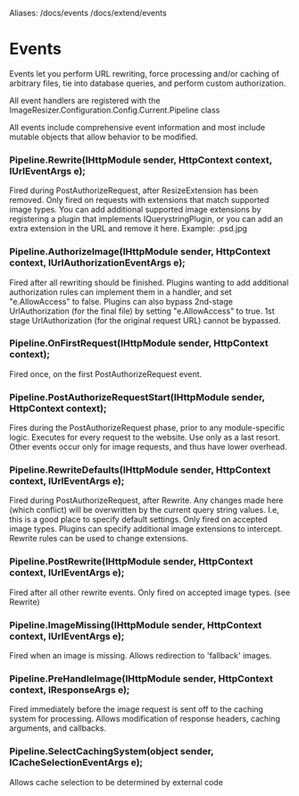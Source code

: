 Aliases: /docs/events /docs/extend/events

# Events

Events let you perform URL rewriting, force processing and/or caching of arbitrary files, tie into database queries, and perform custom authorization. 

All event handlers are registered with the ImageResizer.Configuration.Config.Current.Pipeline class

All events include comprehensive event information and most include mutable objects that allow behavior to be modified.

### Pipeline.Rewrite(IHttpModule sender, HttpContext context, IUrlEventArgs e);

Fired during PostAuthorizeRequest, after ResizeExtension has been removed.
Only fired on requests with extensions that match supported image types. 
You can add additional supported image extensions by registering a plugin that implements IQuerystringPlugin, or you can add an 
extra extension in the URL and remove it here. Example: .psd.jpg</para>


### Pipeline.AuthorizeImage(IHttpModule sender, HttpContext context, IUrlAuthorizationEventArgs e);

Fired after all rewriting should be finished.
Plugins wanting to add additional authorization rules can implement them in a handler,
and set "e.AllowAccess" to false. Plugins can also bypass 2nd-stage UrlAuthorization (for the final file) by setting "e.AllowAccess" to true. 1st stage UrlAuthorization (for the original request URL) cannot be bypassed.

### Pipeline.OnFirstRequest(IHttpModule sender, HttpContext context);

Fired once, on the first PostAuthorizeRequest event.

### Pipeline.PostAuthorizeRequestStart(IHttpModule sender, HttpContext context);

Fires during the PostAuthorizeRequest phase, prior to any module-specific logic.
Executes for every request to the website. Use only as a last resort. Other events occur only for image requests, and thus have lower overhead.

### Pipeline.RewriteDefaults(IHttpModule sender, HttpContext context, IUrlEventArgs e);

Fired during PostAuthorizeRequest, after Rewrite.
Any changes made here (which conflict) will be overwritten by the current query string values. I.e, this is a good place to specify default settings.
Only fired on accepted image types. Plugins can specify additional image extensions to intercept. Rewrite rules can be used to change extensions.

### Pipeline.PostRewrite(IHttpModule sender, HttpContext context, IUrlEventArgs e);

Fired after all other rewrite events.
Only fired on accepted image types. (see Rewrite)

### Pipeline.ImageMissing(IHttpModule sender, HttpContext context, IUrlEventArgs e);

Fired when an image is missing. Allows redirection to 'fallback' images.

### Pipeline.PreHandleImage(IHttpModule sender, HttpContext context, IResponseArgs e);

Fired immediately before the image request is sent off to the caching system for processing.
Allows modification of response headers, caching arguments, and callbacks.

### Pipeline.SelectCachingSystem(object sender, ICacheSelectionEventArgs e);

Allows cache selection to be determined by external code

